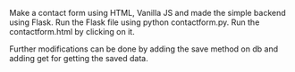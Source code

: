 Make a contact form using HTML, Vanilla JS and made the simple backend using Flask.
Run the Flask file using python contactform.py. Run the contactform.html by clicking on it.

Further modifications can be done by adding the save method on db and adding get for getting the saved data.
